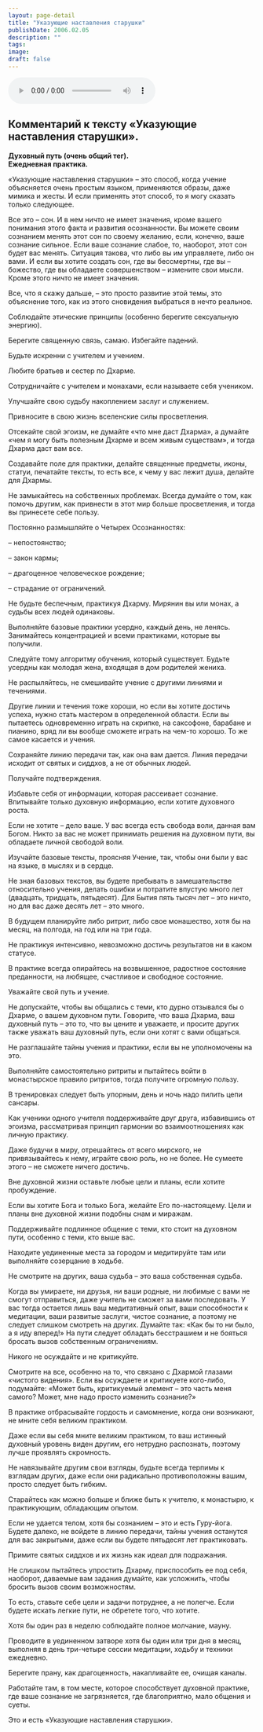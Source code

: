 ```yaml
---
layout: page-detail
title: "Указующие наставления старушки"
publishDate: 2006.02.05
description: ""
tags:
image:
draft: false
---
```


<audio title="2006.02.05 - Указующие наставления старушки.mp3" src="/upload/iblock/6ba/6ba53638dd2ae8486b9377e1fd68d0af.mp3" controls=""></audio>

## **Комментарий к тексту «Указующие наставления старушки».**  
**Духовный путь (очень общий тег).**  
**Ежедневная практика.**
  
  
 «Указующие наставления старушки» – это способ, когда учение объясняется очень простым языком, применяются образы, даже мимика и жесты. И если применять этот способ, то я могу сказать только следующее.

 Все это – сон. И в нем ничто не имеет значения, кроме вашего понимания этого факта и развития осознанности. Вы можете своим сознанием менять этот сон по своему желанию, если, конечно, ваше сознание сильное. Если ваше сознание слабое, то, наоборот, этот сон будет вас менять. Ситуация такова, что либо вы им управляете, либо он вами. И если вы хотите создать сон, где вы бессмертны, где вы – божество, где вы обладаете совершенством – измените свои мысли. Кроме этого ничто не имеет значения.

 Все, что я скажу дальше, – это просто развитие этой темы, это объяснение того, как из этого сновидения выбраться в нечто реальное.

 Соблюдайте этические принципы (особенно берегите сексуальную энергию).

 Берегите священную связь, самаю. Избегайте падений.

 Будьте искренни с учителем и учением.

 Любите братьев и сестер по Дхарме.

 Сотрудничайте с учителем и монахами, если называете себя учеником.

 Улучшайте свою судьбу накоплением заслуг и служением.

 Привносите в свою жизнь вселенские силы просветления.

 Отсекайте свой эгоизм, не думайте «что мне даст Дхарма», а думайте «чем я могу быть полезным Дхарме и всем живым существам», и тогда Дхарма даст вам все.

 Создавайте поле для практики, делайте священные предметы, иконы, статуи, печатайте тексты, то есть все, к чему у вас лежит душа, делайте для Дхармы.

 Не замыкайтесь на собственных проблемах. Всегда думайте о том, как помочь другим, как привнести в этот мир больше просветления, и тогда вы принесете себе пользу.

  
 Постоянно размышляйте о Четырех Осознанностях:

 – непостоянство;

 – закон кармы;

 – драгоценное человеческое рождение;

 – страдание от ограничений.

 Не будьте беспечным, практикуя Дхарму. Мирянин вы или монах, а судьбы всех людей одинаковы.

 Выполняйте базовые практики усердно, каждый день, не ленясь. Занимайтесь концентрацией и всеми практиками, которые вы получили.

 Следуйте тому алгоритму обучения, который существует. Будьте усердны как молодая жена, входящая в дом родителей жениха.

 Не распыляйтесь, не смешивайте учение с другими линиями и течениями.

 Другие линии и течения тоже хороши, но если вы хотите достичь успеха, нужно стать мастером в определенной области. Если вы пытаетесь одновременно играть на скрипке, на саксофоне, барабане и пианино, вряд ли вы вообще сможете играть на чем-то хорошо. То же самое касается и учения.

 Сохраняйте линию передачи так, как она вам дается. Линия передачи исходит от святых и сиддхов, а не от обычных людей.

 Получайте подтверждения.

 Избавьте себя от информации, которая рассеивает сознание. Впитывайте только духовную информацию, если хотите духовного роста.

 Если не хотите – дело ваше. У вас всегда есть свобода воли, данная вам Богом. Никто за вас не может принимать решения на духовном пути, вы обладаете личной свободой воли.

 Изучайте базовые тексты, проясняя Учение, так, чтобы они были у вас на языке, в мыслях и в сердце.

 Не зная базовых текстов, вы будете пребывать в замешательстве относительно учения, делать ошибки и потратите впустую много лет (двадцать, тридцать, пятьдесят). Для Бытия пять тысяч лет – это ничто, но для вас даже десять лет – это много.

 В будущем планируйте либо ритрит, либо свое монашество, хотя бы на месяц, на полгода, на год или на три года.

 Не практикуя интенсивно, невозможно достичь результатов ни в каком статусе.

 В практике всегда опирайтесь на возвышенное, радостное состояние преданности, на любящее, счастливое и свободное состояние.

 Уважайте свой путь и учение.

 Не допускайте, чтобы вы общались с теми, кто дурно отзывался бы о Дхарме, о вашем духовном пути. Говорите, что ваша Дхарма, ваш духовный путь – это то, что вы цените и уважаете, и просите других также уважать ваш духовный путь, если они хотят с вами общаться.

 Не разглашайте тайны учения и практики, если вы не уполномочены на это.

 Выполняйте самостоятельно ритриты и пытайтесь войти в монастырское правило ритритов, тогда получите огромную пользу.

 В тренировках следует быть упорным, день и ночь надо пилить цепи сансары.

 Как ученики одного учителя поддерживайте друг друга, избавившись от эгоизма, рассматривая принцип гармонии во взаимоотношениях как личную практику.

 Даже будучи в миру, отрешайтесь от всего мирского, не привязывайтесь к нему, играйте свою роль, но не более. Не сумеете этого – не сможете ничего достичь.

 Вне духовной жизни оставьте любые цели и планы, если хотите пробуждение.

 Если вы хотите Бога и только Бога, желайте Его по-настоящему. Цели и планы вне духовной жизни подобны снам и миражам.

 Поддерживайте подлинное общение с теми, кто стоит на духовном пути, особенно с теми, кто выше вас.

 Находите уединенные места за городом и медитируйте там или выполняйте созерцание в ходьбе.

 Не смотрите на других, ваша судьба – это ваша собственная судьба.

 Когда вы умираете, ни друзья, ни ваши родные, ни любимые с вами не смогут отправиться, даже учитель не сможет за вами последовать. У вас тогда остается лишь ваш медитативный опыт, ваши способности к медитации, ваши развитые заслуги, чистое сознание, а поэтому не следует слишком смотреть на других. Думайте так: «Как бы то ни было, а я иду вперед!» На пути следует обладать бесстрашием и не бояться бросать вызов собственным ограничениям.

 Никого не осуждайте и не критикуйте.

 Смотрите на все, особенно на то, что связано с Дхармой глазами «чистого видения». Если вы осуждаете и критикуете кого-либо, подумайте: «Может быть, критикуемый элемент – это часть меня самого? Может, мне надо просто изменить сознание?»

 В практике отбрасывайте гордость и самомнение, когда они возникают, не мните себя великим практиком.

 Даже если вы себя мните великим практиком, то ваш истинный духовный уровень виден другим, его нетрудно распознать, поэтому лучше проявлять скромность.

 Не навязывайте другим свои взгляды, будьте всегда терпимы к взглядам других, даже если они радикально противоположны вашим, просто следует быть гибким.

 Старайтесь как можно больше и ближе быть к учителю, к монастырю, к практикующим, обладающим опытом.

 Если не удается телом, хотя бы сознанием – это и есть Гуру-йога. Будете далеко, не войдете в линию передачи, тайны учения останутся для вас закрытыми, даже если вы будете пятьдесят лет практиковать.

 Примите святых сиддхов и их жизнь как идеал для подражания.

 Не слишком пытайтесь упростить Дхарму, приспособить ее под себя, наоборот, даваемые вам задания думайте, как усложнить, чтобы бросить вызов своим возможностям.

 То есть, ставьте себе цели и задачи потруднее, а не полегче. Если будете искать легкие пути, не обретете того, что хотите.

 Хотя бы один раз в неделю соблюдайте полное молчание, мауну.

 Проводите в уединенном затворе хотя бы один или три дня в месяц, выполняя в день три-четыре сессии медитации, ходьбу и техники ежедневно.

 Берегите прану, как драгоценность, накапливайте ее, очищая каналы.

 Работайте там, в том месте, которое способствует духовной практике, где ваше сознание не загрязняется, где благоприятно, мало общения и суеты.

 Это и есть «Указующие наставления старушки».
  
  
